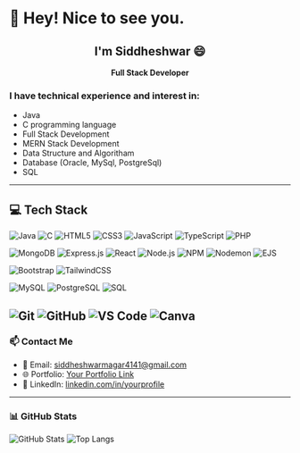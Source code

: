 # 👋 Hey! Nice to see you.
<div align="center">

## I'm Siddheshwar 😄

</div>
<p align="center"><b>Full Stack Developer</b></p>

### I have technical experience and interest in:
- Java
- C programming language
- Full Stack Development
- MERN Stack Development
- Data Structure and Algoritham
- Database (Oracle, MySql, PostgreSql)
- SQL
---

## 💻 Tech Stack
![Java](https://img.shields.io/badge/Java-007396?style=for-the-badge&logo=openjdk&logoColor=white)
![C](https://img.shields.io/badge/C-00599C?style=for-the-badge&logo=c&logoColor=white)
![HTML5](https://img.shields.io/badge/HTML5-E34F26?style=for-the-badge&logo=html5&logoColor=white)
![CSS3](https://img.shields.io/badge/CSS3-1572B6?style=for-the-badge&logo=css3&logoColor=white)
![JavaScript](https://img.shields.io/badge/JavaScript-F7DF1E?style=for-the-badge&logo=javascript&logoColor=black)
![TypeScript](https://img.shields.io/badge/TypeScript-3178C6?style=for-the-badge&logo=typescript&logoColor=white)
![PHP](https://img.shields.io/badge/PHP-777BB4?style=for-the-badge&logo=php&logoColor=white)

![MongoDB](https://img.shields.io/badge/MongoDB-47A248?style=for-the-badge&logo=mongodb&logoColor=white)
![Express.js](https://img.shields.io/badge/Express.js-000000?style=for-the-badge&logo=express&logoColor=white)
![React](https://img.shields.io/badge/React-61DAFB?style=for-the-badge&logo=react&logoColor=black)
![Node.js](https://img.shields.io/badge/Node.js-339933?style=for-the-badge&logo=node.js&logoColor=white)
![NPM](https://img.shields.io/badge/NPM-CB3837?style=for-the-badge&logo=npm&logoColor=white)
![Nodemon](https://img.shields.io/badge/Nodemon-76D04B?style=for-the-badge&logo=nodemon&logoColor=white)
![EJS](https://img.shields.io/badge/EJS-8C8C8C?style=for-the-badge&logo=ejs&logoColor=white)

![Bootstrap](https://img.shields.io/badge/Bootstrap-7952B3?style=for-the-badge&logo=bootstrap&logoColor=white)
![TailwindCSS](https://img.shields.io/badge/Tailwind_CSS-06B6D4?style=for-the-badge&logo=tailwind-css&logoColor=white)

![MySQL](https://img.shields.io/badge/MySQL-4479A1?style=for-the-badge&logo=mysql&logoColor=white)
![PostgreSQL](https://img.shields.io/badge/PostgreSQL-316192?style=for-the-badge&logo=postgresql&logoColor=white)
![SQL](https://img.shields.io/badge/SQL-003B57?style=for-the-badge&logo=sqlite&logoColor=white)

![Git](https://img.shields.io/badge/Git-F05032?style=for-the-badge&logo=git&logoColor=white)
![GitHub](https://img.shields.io/badge/GitHub-181717?style=for-the-badge&logo=github&logoColor=white)
![VS Code](https://img.shields.io/badge/VS_Code-007ACC?style=for-the-badge&logo=visual-studio-code&logoColor=white)
![Canva](https://img.shields.io/badge/Canva-00C4CC?style=for-the-badge&logo=canva&logoColor=white)
---

### 📫 Contact Me

- 📧 Email: siddheshwarmagar4141@gmail.com  
- 🌐 Portfolio: [Your Portfolio Link](https://yourwebsite.com)  
- 🔗 LinkedIn: [linkedin.com/in/yourprofile](https://linkedin.com/in/yourprofile)

---

### 📊 GitHub Stats

![GitHub Stats](https://github-readme-stats.vercel.app/api?username=Siddheshwar4141&show_icons=true&theme=radical)
![Top Langs](https://github-readme-stats.vercel.app/api/top-langs/?username=Siddheshwar4141&layout=compact&theme=radical)

